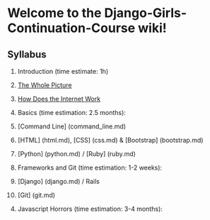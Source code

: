 # Welcome to the Django-Girls-Continuation-Course wiki!

## Syllabus
1. Introduction (time estimate: 1h)
  1. [The Whole Picture](the_whole_picture.md)
  2. [How Does the Internet Work](how_does_the_internet_work.md)

2. Basics (time estimation: 2.5 months):
  1. [Command Line] (command_line.md)
  2. [HTML] (html.md), [CSS] (css.md) & [Bootstrap] (bootstrap.md)
  3. [Python] (python.md) / [Ruby] (ruby.md)

3. Frameworks and Git (time estimation: 1-2 weeks): 
  1. [Django] (django.md) / Rails
  2. [Git] (git.md)

4) Javascript Horrors (time estimation: 3-4 months): 
